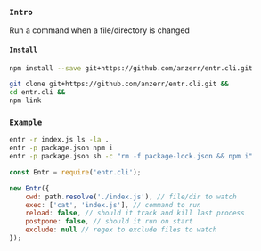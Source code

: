 
### `Intro`
Run a command when a file/directory is changed

#### `Install`
``` bash
npm install --save git+https://github.com/anzerr/entr.cli.git
```

``` bash
git clone git+https://github.com/anzerr/entr.cli.git &&
cd entr.cli &&
npm link
```

### `Example`

``` bash
entr -r index.js ls -la .
entr -p package.json npm i
entr -p package.json sh -c "rm -f package-lock.json && npm i"
```

``` javascript
const Entr = require('entr.cli');

new Entr({
	cwd: path.resolve('./index.js'), // file/dir to watch
	exec: ['cat', 'index.js'], // command to run
	reload: false, // should it track and kill last process
	postpone: false, // should it run on start
	exclude: null // regex to exclude files to watch
});
```